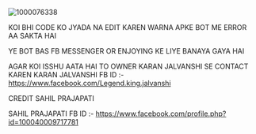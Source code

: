 ![1000076338](https://github.com/user-attachments/assets/8cdc2ce8-2133-46b4-ba74-3f5bc56a633f
)

KOI BHI CODE KO JYADA NA EDIT KAREN WARNA APKE BOT ME ERROR AA SAKTA HAI 

YE BOT BAS FB MESSENGER OR ENJOYING KE LIYE BANAYA GAYA HAI 

AGAR KOI ISSHU AATA HAI TO OWNER KARAN JALVANSHI SE CONTACT KAREN 
KARAN JALVANSHI FB ID :- https://www.facebook.com/Legend.king.jalvanshi

CREDIT SAHIL PRAJAPATI 

SAHIL PRAJAPATI FB ID :- https://www.facebook.com/profile.php?id=100040009717781
